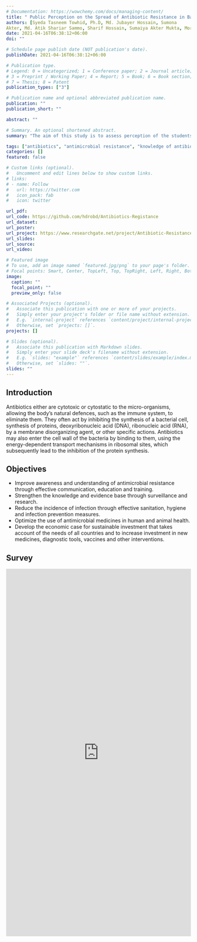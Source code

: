 ```yaml
---
# Documentation: https://wowchemy.com/docs/managing-content/
title: " Public Perception on the Spread of Antibiotic Resistance in Bangladesh."
authors: [Syeda Tasneem Towhid, Ph.D, Md. Jubayer Hossain, Sumona
Akter, Md. Atik Shariar Sammo, Sharif Hossain, Sumaiya Akter Mukta, Morsheda Munia, Mohammad Nahian]
date: 2021-04-16T06:38:12+06:00
doi: ""

# Schedule page publish date (NOT publication's date).
publishDate: 2021-04-16T06:38:12+06:00

# Publication type.
# Legend: 0 = Uncategorized; 1 = Conference paper; 2 = Journal article;
# 3 = Preprint / Working Paper; 4 = Report; 5 = Book; 6 = Book section;
# 7 = Thesis; 8 = Patent
publication_types: ["3"]

# Publication name and optional abbreviated publication name.
publication: ""
publication_short: ""

abstract: ""

# Summary. An optional shortened abstract.
summary: "The aim of this study is to assess perception of the students on the impending doom called antibiotic resistance epidemic around the world through a questionnaire-based random survey on 472 students from final year of school (10th grade) to post-graduate level.  "

tags: ["antibiotics", "antimicrobial resistance", "knowledge of antibiotics"]
categories: []
featured: false

# Custom links (optional).
#   Uncomment and edit lines below to show custom links.
# links:
# - name: Follow
#   url: https://twitter.com
#   icon_pack: fab
#   icon: twitter

url_pdf:
url_code: https://github.com/hdrobd/Antibiotics-Registance
url_dataset:
url_poster:
url_project: https://www.researchgate.net/project/Antibiotic-Resistance-50
url_slides:
url_source:
url_video:

# Featured image
# To use, add an image named `featured.jpg/png` to your page's folder.
# Focal points: Smart, Center, TopLeft, Top, TopRight, Left, Right, BottomLeft, Bottom, BottomRight.
image:
  caption: ""
  focal_point: ""
  preview_only: false

# Associated Projects (optional).
#   Associate this publication with one or more of your projects.
#   Simply enter your project's folder or file name without extension.
#   E.g. `internal-project` references `content/project/internal-project/index.md`.
#   Otherwise, set `projects: []`.
projects: []

# Slides (optional).
#   Associate this publication with Markdown slides.
#   Simply enter your slide deck's filename without extension.
#   E.g. `slides: "example"` references `content/slides/example/index.md`.
#   Otherwise, set `slides: ""`.
slides: ""
---
```


## Introduction

Antibiotics either are cytotoxic or cytostatic to the micro-organisms, allowing the body’s natural defences, such as the immune system, to eliminate them. They often act by inhibiting the synthesis of a bacterial cell, synthesis of proteins, deoxyribonucleic acid (DNA), ribonucleic acid (RNA), by a membrane disorganizing agent, or other specific actions. Antibiotics may also enter the cell wall of the bacteria by binding to them, using the energy-dependent transport mechanisms in ribosomal sites, which subsequently lead to the inhibition of the protein synthesis.

## Objectives

- Improve awareness and understanding of antimicrobial resistance through effective communication, education and training.
- Strengthen the knowledge and evidence base through surveillance and research.
- Reduce the incidence of infection through effective sanitation, hygiene and infection prevention measures.
- Optimize the use of antimicrobial medicines in human and animal health.
- Develop the economic case for sustainable investment that takes account of the needs of all countries and to increase investment in new medicines, diagnostic tools, vaccines and other interventions.

## Survey

 <iframe
       src="https://forms.gle/rhxha5Xsxv8WXg8M7"
       width="100%"
       height="1000px"
       style="border:none;">
 </iframe>
